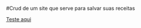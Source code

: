 #Crud de um site que serve para salvar suas receitas 


<a href='https://livro-de-receitas-seven.vercel.app'>Teste aqui</a>

